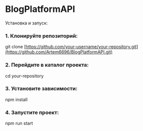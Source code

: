 # BlogPlatformAPI



 Установка и запуск:

### 1. Клонируйте репозиторий:


   git clone [https://github.com/your-username/your-repository.git](https://github.com/Artem6696/BlogPlatformAPI.git)

### 2. Перейдите в каталог проекта:


  cd your-repository


### 3. Установите зависимости:


   npm install


### 4. Запустите проект:


   npm run start
